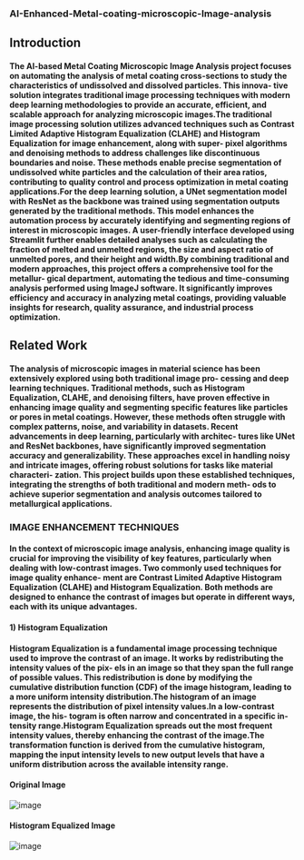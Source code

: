 ### AI-Enhanced-Metal-coating-microscopic-Image-analysis

## Introduction
#### The AI-based Metal Coating Microscopic Image Analysis project focuses on automating the analysis of metal coating cross-sections to study the characteristics of undissolved and dissolved particles. This innova- tive solution integrates traditional image processing techniques with modern deep learning methodologies to provide an accurate, efficient, and scalable approach for analyzing microscopic images.The traditional image processing solution utilizes advanced techniques such as Contrast Limited Adaptive Histogram Equalization (CLAHE) and Histogram Equalization for image enhancement, along with super- pixel algorithms and denoising methods to address challenges like discontinuous boundaries and noise. These methods enable precise segmentation of undissolved white particles and the calculation of their area ratios, contributing to quality control and process optimization in metal coating applications.For the deep learning solution, a UNet segmentation model with ResNet as the backbone was trained using segmentation outputs generated by the traditional methods. This model enhances the automation process by accurately identifying and segmenting regions of interest in microscopic images. A user-friendly interface developed using Streamlit further enables detailed analyses such as calculating the fraction of melted and unmelted regions, the size and aspect ratio of unmelted pores, and their height and width.By combining traditional and modern approaches, this project offers a comprehensive tool for the metallur- gical department, automating the tedious and time-consuming analysis performed using ImageJ software. It significantly improves efficiency and accuracy in analyzing metal coatings, providing valuable insights for research, quality assurance, and industrial process optimization.

## Related Work
#### The analysis of microscopic images in material science has been extensively explored using both traditional image pro- cessing and deep learning techniques. Traditional methods, such as Histogram Equalization, CLAHE, and denoising filters, have proven effective in enhancing image quality and segmenting specific features like particles or pores in metal coatings. However, these methods often struggle with complex patterns, noise, and variability in datasets. Recent advancements in deep learning, particularly with architec- tures like UNet and ResNet backbones, have significantly improved segmentation accuracy and generalizability. These approaches excel in handling noisy and intricate images, offering robust solutions for tasks like material characteri- zation. This project builds upon these established techniques, integrating the strengths of both traditional and modern meth- ods to achieve superior segmentation and analysis outcomes tailored to metallurgical applications.

### IMAGE ENHANCEMENT TECHNIQUES
#### In the context of microscopic image analysis, enhancing image quality is crucial for improving the visibility of key features, particularly when dealing with low-contrast images. Two commonly used techniques for image quality enhance- ment are Contrast Limited Adaptive Histogram Equalization (CLAHE) and Histogram Equalization. Both methods are designed to enhance the contrast of images but operate in different ways, each with its unique advantages.

#### 1)	Histogram Equalization
#### Histogram Equalization is a fundamental image processing technique used to improve the contrast of an image. It works by redistributing the intensity values of the pix- els in an image so that they span the full range of possible values. This redistribution is done by modifying the cumulative distribution function (CDF) of the image histogram, leading to a more uniform intensity distribution.The histogram of an image represents the distribution of pixel intensity values.In a low-contrast image, the his- togram is often narrow and concentrated in a specific in- tensity range.Histogram Equalization spreads out the most frequent intensity values, thereby enhancing the contrast of the image.The transformation function is derived from the cumulative histogram, mapping the input intensity levels to new output levels that have a uniform distribution across the available intensity range.

#### Original Image
![image](https://github.com/user-attachments/assets/e5bb2823-d42f-4925-a7ed-35b6c457eb9e)  
#### Histogram Equalized Image
![image](https://github.com/user-attachments/assets/a36f88eb-97f3-4b60-ab2f-487bbba7b16b)
  




